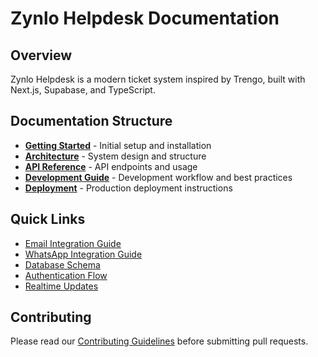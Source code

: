 # Zynlo Helpdesk Documentation

## Overview
Zynlo Helpdesk is a modern ticket system inspired by Trengo, built with Next.js, Supabase, and TypeScript.

## Documentation Structure

- **[Getting Started](./getting-started.md)** - Initial setup and installation
- **[Architecture](./architecture.md)** - System design and structure
- **[API Reference](./api-reference.md)** - API endpoints and usage
- **[Development Guide](./development.md)** - Development workflow and best practices
- **[Deployment](./deployment.md)** - Production deployment instructions

## Quick Links

- [Email Integration Guide](./email-integration.md)
- [WhatsApp Integration Guide](./whatsapp-integration.md)
- [Database Schema](./database-schema.md)
- [Authentication Flow](./authentication.md)
- [Realtime Updates](./realtime.md)

## Contributing

Please read our [Contributing Guidelines](./contributing.md) before submitting pull requests.

